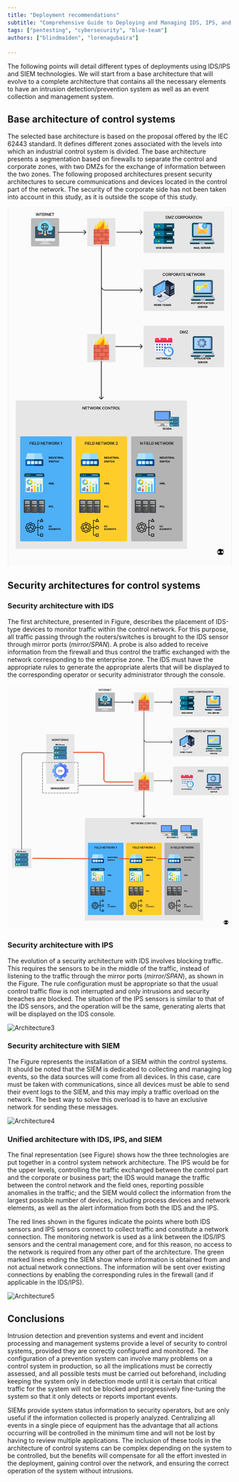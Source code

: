 ```yaml
---
title: "Deployment recommendations"
subtitle: "Comprehensive Guide to Deploying and Managing IDS, IPS, and SIEM Technologies in Control Systems"
tags: ["pentesting", "cybersecurity", "blue-team"]
authors: ["blindma1den", "lorenagubaira"]

---
```


The following points will detail different types of deployments using IDS/IPS and SIEM technologies. We will start from a base architecture that will evolve to a complete architecture that contains all the necessary elements to have an intrusion detection/prevention system as well as an event collection and management system.

## Base architecture of control systems

The selected base architecture is based on the proposal offered by the IEC 62443 standard. It defines different zones associated with the levels into which an industrial control system is divided. The base architecture presents a segmentation based on firewalls to separate the control and corporate zones, with two DMZs for the exchange of information between the two zones. The following proposed architectures present security architectures to secure communications and devices located in the control part of the network. The security of the corporate side has not been taken into account in this study, as it is outside the scope of this study.

![Architecture1](https://github.com/4GeeksAcademy/cybersecurity-syllabus/blob/main/assets/arquitectura1.us.png?raw=true)

## Security architectures for control systems

### Security architecture with IDS

The first architecture, presented in Figure, describes the placement of IDS-type devices to monitor traffic within the control network. For this purpose, all traffic passing through the routers/switches is brought to the IDS sensor through mirror ports (*mirror/SPAN*). A probe is also added to receive information from the firewall and thus control the traffic exchanged with the network corresponding to the enterprise zone. The IDS must have the appropriate rules to generate the appropriate alerts that will be displayed to the corresponding operator or security administrator through the console.

![Architecture2](https://github.com/4GeeksAcademy/cybersecurity-syllabus/blob/main/assets/arquitectura2.us.png?raw=true)

### Security architecture with IPS

The evolution of a security architecture with IDS involves blocking traffic. This requires the sensors to be in the middle of the traffic, instead of listening to the traffic through the mirror ports (*mirror/SPAN*), as shown in the Figure. The rule configuration must be appropriate so that the usual control traffic flow is not interrupted and only intrusions and security breaches are blocked. The situation of the IPS sensors is similar to that of the IDS sensors, and the operation will be the same, generating alerts that will be displayed on the IDS console.

![Architecture3](https://github.com/4GeeksAcademy/cybersecurity-syllabus/blob/main/assets/arquitectura3.us.png?raw=true)

### Security architecture with SIEM

The Figure represents the installation of a SIEM within the control systems. It should be noted that the SIEM is dedicated to collecting and managing log events, so the data sources will come from all devices. In this case, care must be taken with communications, since all devices must be able to send their event logs to the SIEM, and this may imply a traffic overload on the network. The best way to solve this overload is to have an exclusive network for sending these messages.

![Architecture4](https://github.com/4GeeksAcademy/cybersecurity-syllabus/blob/main/assets/arquitectura4.us.png?raw=true)

### Unified architecture with IDS, IPS, and SIEM

The final representation (see Figure) shows how the three technologies are put together in a control system network architecture. The IPS would be for the upper levels, controlling the traffic exchanged between the control part and the corporate or business part; the IDS would manage the traffic between the control network and the field ones, reporting possible anomalies in the traffic; and the SIEM would collect the information from the largest possible number of devices, including process devices and network elements, as well as the alert information from both the IDS and the IPS.

The red lines shown in the figures indicate the points where both IDS sensors and IPS sensors connect to collect traffic and constitute a network connection. The monitoring network is used as a link between the IDS/IPS sensors and the central management core, and for this reason, no access to the network is required from any other part of the architecture. The green marked lines ending the SIEM show where information is obtained from and not actual network connections. The information will be sent over existing connections by enabling the corresponding rules in the firewall (and if applicable in the IDS/IPS).

![Architecture5](https://github.com/4GeeksAcademy/cybersecurity-syllabus/blob/main/assets/arquitectura5.us.png?raw=true)

## Conclusions

Intrusion detection and prevention systems and event and incident processing and management systems provide a level of security to control systems, provided they are correctly configured and monitored. The configuration of a prevention system can involve many problems on a control system in production, so all the implications must be correctly assessed, and all possible tests must be carried out beforehand, including keeping the system only in detection mode until it is certain that critical traffic for the system will not be blocked and progressively fine-tuning the system so that it only detects or reports important events.

SIEMs provide system status information to security operators, but are only useful if the information collected is properly analyzed. Centralizing all events in a single piece of equipment has the advantage that all actions occurring will be controlled in the minimum time and will not be lost by having to review multiple applications. The inclusion of these tools in the architecture of control systems can be complex depending on the system to be controlled, but the benefits will compensate for all the effort invested in the deployment, gaining control over the network, and ensuring the correct operation of the system without intrusions.